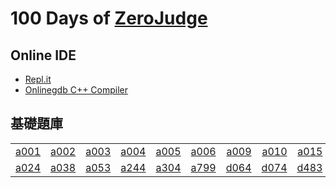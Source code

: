 # 100 Days of [ZeroJudge](https://zerojudge.tw/Problems)

## Online IDE
- [Repl.it](https://repl.it/languages/cpp)
- [Onlinegdb C++ Compiler](https://www.onlinegdb.com/online_c++_compiler)

## 基礎題庫

|  |  |  |  |  |  |  |  |  |  |
| :-----| ----: | ----: | ----: | ----: | ----: | ----: | ----: | ----: | ----: |
| [a001](/a/a001.cpp) | [a002](/a/a002.cpp) | [a003](/a/a003.cpp) | [a004](/a/a004.cpp) | [a005](/a/a005.cpp) | [a006](/a/a006.cpp) | [a009](/a/a009.cpp) | [a010](/a/a010.cpp)| [a015](/a/a015.cpp)| [a020](/a/a020.cpp) |
| [a024](/a/a024.cpp) | [a038](/a/a038.cpp)| [a053](/a/a053.cpp)| [a244](/a/a244.cpp) | [a304](/a/a304.cpp) | [a799](/a/a799.cpp)| [d064](/d/d064.cpp) | [d074](/d/d074.cpp) | [d483](/d/d483.cpp) | [d498](/d/d498.cpp) |
